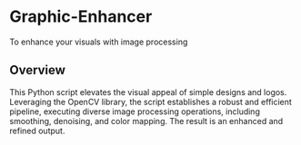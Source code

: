 # Graphic-Enhancer
To enhance your visuals with image processing

## Overview

This Python script elevates the visual appeal of simple designs and logos. Leveraging the OpenCV library, the script establishes a robust and efficient pipeline, executing diverse image processing operations, including smoothing, denoising, and color mapping. The result is an enhanced and refined output.
